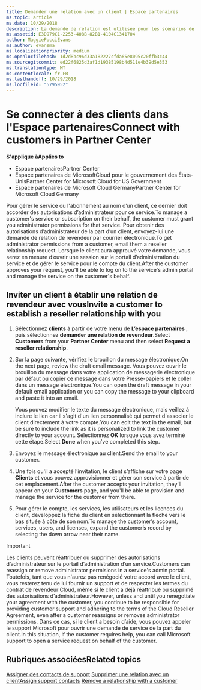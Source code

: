 ```yaml
---
title: Demander une relation avec un client | Espace partenaires
ms.topic: article
ms.date: 10/29/2018
description: La demande de relation est utilisée pour les scénarios de type Multipartenaire et Multicanal. Elle est également utile si un client supprime vos privilèges d’administration délégués et si vous devez les restaurer pour fournir des services d’approvisionnement ou de support.
ms.assetid: E3D979C1-2253-408B-82B1-4104C1341704
author: MaggiePucciEvans
ms.author: evansma
ms.localizationpriority: medium
ms.openlocfilehash: 1d2d8bc96d33a182227cfda65e8095c20ffb3c44
ms.sourcegitcommit: ed22f6825d3af1d19385198b4d511e4b39d5e353
ms.translationtype: MT
ms.contentlocale: fr-FR
ms.lasthandoff: 10/29/2018
ms.locfileid: "5795952"
---
```

# <a name="connect-with-customers-in-partner-center"></a><span data-ttu-id="f2a5b-104">Se connecter à des clients dans l'Espace partenaires</span><span class="sxs-lookup"><span data-stu-id="f2a5b-104">Connect with customers in Partner Center</span></span>

**<span data-ttu-id="f2a5b-105">S'applique à</span><span class="sxs-lookup"><span data-stu-id="f2a5b-105">Applies to</span></span>**

-  <span data-ttu-id="f2a5b-106">Espace partenaires</span><span class="sxs-lookup"><span data-stu-id="f2a5b-106">Partner Center</span></span>
-  <span data-ttu-id="f2a5b-107">Espace partenaires de MicrosoftCloud pour le gouvernement des États-Unis</span><span class="sxs-lookup"><span data-stu-id="f2a5b-107">Partner Center for Microsoft Cloud for US Government</span></span>
-  <span data-ttu-id="f2a5b-108">Espace partenaires de Microsoft Cloud Germany</span><span class="sxs-lookup"><span data-stu-id="f2a5b-108">Partner Center for Microsoft Cloud Germany</span></span>

<span data-ttu-id="f2a5b-109">Pour gérer le service ou l'abonnement au nom d’un client, ce dernier doit accorder des autorisations d’administrateur pour ce service.</span><span class="sxs-lookup"><span data-stu-id="f2a5b-109">To manage a customer's service or subscription on their behalf, the customer must grant you administrator permissions for that service.</span></span> <span data-ttu-id="f2a5b-110">Pour obtenir des autorisations d’administrateur de la part d’un client, envoyez-lui une demande de relation de revendeur par courrier électronique.</span><span class="sxs-lookup"><span data-stu-id="f2a5b-110">To get administrator permissions from a customer, email them a reseller relationship request.</span></span> <span data-ttu-id="f2a5b-111">Lorsque le client aura approuvé votre demande, vous serez en mesure d’ouvrir une session sur le portail d’administration du service et de gérer le service pour le compte du client.</span><span class="sxs-lookup"><span data-stu-id="f2a5b-111">After the customer approves your request, you'll be able to log on to the service's admin portal and manage the service on the customer's behalf.</span></span> 

## <a name="invite-a-customer-to-establish-a-reseller-relationship-with-you"></a><span data-ttu-id="f2a5b-112">Inviter un client à établir une relation de revendeur avec vous</span><span class="sxs-lookup"><span data-stu-id="f2a5b-112">Invite a customer to establish a reseller relationship with you</span></span>

1.  <span data-ttu-id="f2a5b-113">Sélectionnez **clients** à partir de votre menu de **L’espace partenaires** , puis sélectionnez **demander une relation de revendeur**.</span><span class="sxs-lookup"><span data-stu-id="f2a5b-113">Select **Customers** from your **Partner Center** menu and then select **Request a reseller relationship**.</span></span>

2.  <span data-ttu-id="f2a5b-114">Sur la page suivante, vérifiez le brouillon du message électronique.</span><span class="sxs-lookup"><span data-stu-id="f2a5b-114">On the next page, review the draft email message.</span></span> <span data-ttu-id="f2a5b-115">Vous pouvez ouvrir le brouillon du message dans votre application de messagerie électronique par défaut ou copier ce message dans votre Presse-papiers et le coller dans un message électronique.</span><span class="sxs-lookup"><span data-stu-id="f2a5b-115">You can open the draft message in your default email application or you can copy the message to your clipboard and paste it into an email.</span></span> 

    <span data-ttu-id="f2a5b-116">Vous pouvez modifier le texte du message électronique, mais veillez à inclure le lien car il s'agit d'un lien personnalisé qui permet d'associer le client directement à votre compte.</span><span class="sxs-lookup"><span data-stu-id="f2a5b-116">You can edit the text in the email, but be sure to include the link as it is personalized to link the customer directly to your account.</span></span> <span data-ttu-id="f2a5b-117">Sélectionnez **OK** lorsque vous avez terminé cette étape.</span><span class="sxs-lookup"><span data-stu-id="f2a5b-117">Select **Done** when you’ve completed this step.</span></span>

3.  <span data-ttu-id="f2a5b-118">Envoyez le message électronique au client.</span><span class="sxs-lookup"><span data-stu-id="f2a5b-118">Send the email to your customer.</span></span>

4.  <span data-ttu-id="f2a5b-119">Une fois qu'il a accepté l’invitation, le client s’affiche sur votre page **Clients** et vous pouvez approvisionner et gérer son service à partir de cet emplacement.</span><span class="sxs-lookup"><span data-stu-id="f2a5b-119">After the customer accepts your invitation, they'll appear on your **Customers** page, and you'll be able to provision and manage the service for the customer from there.</span></span>

 
5.  <span data-ttu-id="f2a5b-120">Pour gérer le compte, les services, les utilisateurs et les licences du client, développez la fiche du client en sélectionnant la flèche vers le bas située à côté de son nom.</span><span class="sxs-lookup"><span data-stu-id="f2a5b-120">To manage the customer’s account, services, users, and licenses, expand the customer’s record by selecting the down arrow near their name.</span></span>


> [!IMPORTANT]  
> <span data-ttu-id="f2a5b-121">Les clients peuvent réattribuer ou supprimer des autorisations d’administrateur sur le portail d’administration d’un service.</span><span class="sxs-lookup"><span data-stu-id="f2a5b-121">Customers can reassign or remove administrator permisions in a service's admin portal.</span></span> <span data-ttu-id="f2a5b-122">Toutefois, tant que vous n'aurez pas renégocié votre accord avec le client, vous resterez tenu de lui fournir un support et de respecter les termes du contrat de revendeur Cloud, même si le client a déjà réattribué ou supprimé des autorisations d’administrateur.</span><span class="sxs-lookup"><span data-stu-id="f2a5b-122">However, unless and until you renegotiate your agreement with the customer, you continue to be responsible for providing customer support and adhering to the terms of the Cloud Reseller Agreement, even after a customer reassigns or removes administrator permissions.</span></span> <span data-ttu-id="f2a5b-123">Dans ce cas, si le client a besoin d’aide, vous pouvez appeler le support Microsoft pour ouvrir une demande de service de la part du client.</span><span class="sxs-lookup"><span data-stu-id="f2a5b-123">In this situation, if the customer requires help, you can call Microsoft support to open a service request on behalf of the customer.</span></span>

## <a name="related-topics"></a><span data-ttu-id="f2a5b-124">Rubriques associées</span><span class="sxs-lookup"><span data-stu-id="f2a5b-124">Related topics</span></span>

<span data-ttu-id="f2a5b-125">[Assigner des contacts de support](assign-support-contacts.md)
[Supprimer une relation avec un client](remove-a-relationship.md)</span><span class="sxs-lookup"><span data-stu-id="f2a5b-125">[Assign support contacts](assign-support-contacts.md)
[Remove a relationship with a customer](remove-a-relationship.md)</span></span>